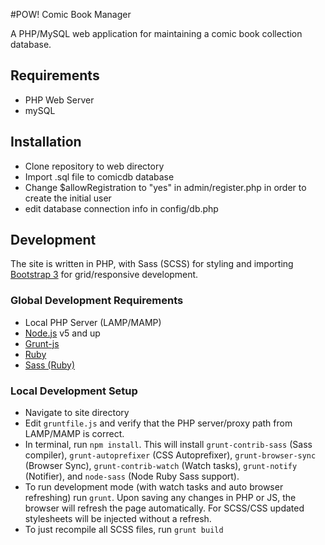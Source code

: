 #POW! Comic Book Manager

A PHP/MySQL web application for maintaining a comic book collection database.

## Requirements
* PHP Web Server
* mySQL

## Installation
* Clone repository to web directory
* Import .sql file to comicdb database
* Change $allowRegistration to "yes" in admin/register.php in order to create the initial user
* edit database connection info in config/db.php

## Development

The site is written in PHP, with Sass (SCSS) for styling and importing [Bootstrap 3](http://getbootstrap.com/) for grid/responsive development.

### Global Development Requirements
* Local PHP Server (LAMP/MAMP)
* [Node.js](https://nodejs.org/en/) v5 and up
* [Grunt-js](http://gruntjs.com/)
* [Ruby](https://www.ruby-lang.org/en/)
* [Sass (Ruby)](http://sass-lang.com/)

### Local Development Setup
* Navigate to site directory
* Edit `gruntfile.js` and verify that the PHP server/proxy path from LAMP/MAMP is correct.
* In terminal, run `npm install`. This will install `grunt-contrib-sass` (Sass compiler), `grunt-autoprefixer` (CSS Autoprefixer), `grunt-browser-sync` (Browser Sync), `grunt-contrib-watch` (Watch tasks), `grunt-notify` (Notifier), and `node-sass` (Node Ruby Sass support).
* To run development mode (with watch tasks and auto browser refreshing) run `grunt`. Upon saving any changes in PHP or JS, the browser will refresh the page automatically. For SCSS/CSS updated stylesheets will be injected without a refresh.
* To just recompile all SCSS files, run `grunt build`

